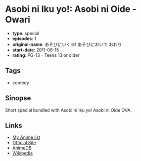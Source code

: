 # Asobi ni Iku yo!: Asobi ni Oide - Owari

-   **type**: special
-   **episodes**: 1
-   **original-name**: あそびにいくヨ! あそびにおいで おわり
-   **start-date**: 2011-06-15
-   **rating**: PG-13 - Teens 13 or older

## Tags

-   comedy

## Sinopse

Short special bundled with Asobi ni Iku yo! Asobi ni Oide OVA.

## Links

-   [My Anime list](https://myanimelist.net/anime/29998/Asobi_ni_Iku_yo__Asobi_ni_Oide_-_Owari)
-   [Official Site](http://www.asoiku.com/)
-   [AnimeDB](http://anidb.info/perl-bin/animedb.pl?show=anime&aid=8505)
-   [Wikipedia](http://en.wikipedia.org/wiki/Asobi_ni_Iku_yo!)
